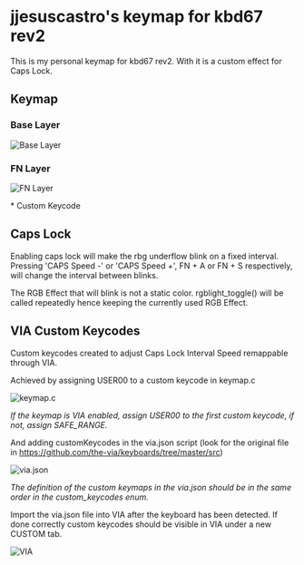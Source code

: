 # jjesuscastro's keymap for kbd67 rev2

This is my personal  keymap for kbd67 rev2. With it is a custom effect for Caps Lock.


## Keymap

### Base Layer
![Base Layer](https://user-images.githubusercontent.com/32050665/93083105-a924b700-f6c4-11ea-8b64-8bb3108c92c1.png)
### FN Layer
![FN Layer](https://user-images.githubusercontent.com/32050665/93083140-c063a480-f6c4-11ea-9488-451955b34aef.png)
<p>* Custom Keycode

## Caps Lock
<p>Enabling caps lock will make the rbg underflow blink on a fixed interval. Pressing 'CAPS Speed -' or 'CAPS Speed +', FN + A or FN + S respectively, will change the interval between blinks.
<p>The RGB Effect that will blink is not a static color. rgblight_toggle() will be called repeatedly hence keeping the currently used RGB Effect.

## VIA Custom Keycodes
<p>Custom keycodes created to adjust Caps Lock Interval Speed remappable through VIA.
<p>Achieved by assigning USER00 to a custom keycode in keymap.c

![keymap.c](https://user-images.githubusercontent.com/32050665/112081381-87017980-8bbe-11eb-9220-786dd16d78f6.png)

*If the keymap is VIA enabled, assign USER00 to the first custom keycode, if not, assign SAFE_RANGE.*

And adding customKeycodes in the via.json script (look for the original file in https://github.com/the-via/keyboards/tree/master/src)

![via.json](https://user-images.githubusercontent.com/32050665/112081441-a0a2c100-8bbe-11eb-9715-bede894d298f.png)

*The definition of the custom keymaps in the via.json should be in the same order in the custom_keycodes enum.*

<p>Import the via.json file into VIA after the keyboard has been detected. If done correctly custom keycodes should be visible in VIA under a new CUSTOM tab.

![VIA](https://user-images.githubusercontent.com/32050665/112081404-91237800-8bbe-11eb-8695-5b9c1a871c5f.png)
